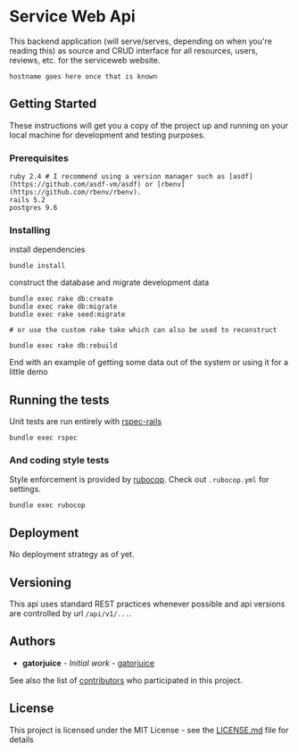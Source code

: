 # Service Web Api

This backend application (will serve/serves, depending on when you're reading this) as source and CRUD interface for all resources, users, reviews, etc. for the serviceweb website.

```
hostname goes here once that is known
```

## Getting Started

These instructions will get you a copy of the project up and running on your local machine for development and testing purposes.

### Prerequisites

```
ruby 2.4 # I recommend using a version manager such as [asdf](https://github.com/asdf-vm/asdf) or [rbenv](https://github.com/rbenv/rbenv).
rails 5.2
postgres 9.6
```

### Installing

install dependencies

```
bundle install
```

construct the database and migrate development data

```
bundle exec rake db:create
bundle exec rake db:migrate
bundle exec rake seed:migrate

# or use the custom rake take which can also be used to reconstruct

bundle exec rake db:rebuild
```

End with an example of getting some data out of the system or using it for a little demo

## Running the tests

Unit tests are run entirely with [rspec-rails](https://github.com/rspec/rspec-rails)

```
bundle exec rspec
```

### And coding style tests

Style enforcement is provided by [rubocop](https://github.com/rubocop-hq/rubocop). Check out `.rubocop.yml` for settings.

```
bundle exec rubocop
```

## Deployment

No deployment strategy as of yet.

## Versioning

This api uses standard REST practices whenever possible and api versions are controlled by url `/api/v1/...`.

## Authors

* **gatorjuice** - *Initial work* - [gatorjuice](https://github.com/gatorjuice)

See also the list of [contributors](https://github.com/gatorjuice/service_web_api/contributors) who participated in this project.

## License

This project is licensed under the MIT License - see the [LICENSE.md](LICENSE.md) file for details
